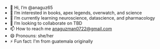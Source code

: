 - 👋 Hi, I’m @anaguz65
- 👀 I’m interested in books, apex legends, overwatch, and science
- 🌱 I’m currently learning neuroscience, datascience, and pharmacology
- 💞️ I’m looking to collaborate on TBD
- 📫 How to reach me anaguzman0722@gmail.com
- 😄 Pronouns: she/her
- ⚡ Fun fact: I'm from guatemala originally 

<!---
anaguz65/anaguz65 is a ✨ special ✨ repository because its `README.md` (this file) appears on your GitHub profile.
You can click the Preview link to take a look at your changes.
--->
